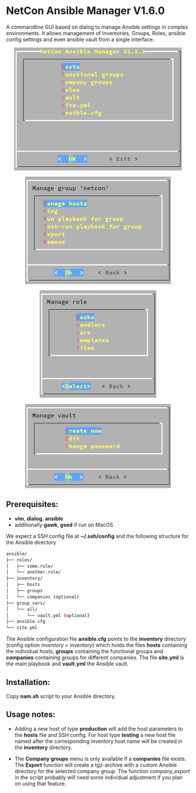 NetCon Ansible Manager V1.6.0
=============================

A commandline GUI based on dialog to manage Ansible settings in complex environments.
It allows management of Inventories, Groups, Roles, ansible config settings and even ansible vault from a single interface.

<p align="center">
  <img src="https://raw.githubusercontent.com/netcon-consulting/nam/master/images/nam.png">
</p>



<p align="center">
  <img src="https://raw.githubusercontent.com/netcon-consulting/nam/master/images/group.png ">
</p>



<p align="center">
  <img src="https://raw.githubusercontent.com/netcon-consulting/nam/master/images/role.png">
</p>



<p align="center">
  <img src="https://raw.githubusercontent.com/netcon-consulting/nam/master/images/vault.png">
</p>


## Prerequisites:

* **vim**, **dialog**, **ansible**  
* additionally **gawk**, **gsed** if run on MacOS

We expect a SSH config file at **~/.ssh/config** and the following structure for the Ansible directory

```bash
ansible/
├── roles/
│   ├── some.role/
│   └── another.role/
├── inventory/
│   ├── hosts
│   ├── groups
│   └── companies (optional)
├── group_vars/
│   └── all/
│       └── vault.yml (optional)
├── ansible.cfg
└── site.yml
```
The Ansible configuration file **ansible.cfg** points to the **inventory** directory (config option _inventory = inventory_) which holds the files **hosts** containing the individual hosts, **groups** containing the functional groups and **companies** containing groups for different companies. The file **site.yml** is the main playbook and **vault.yml** the Ansible vault.

## Installation:

Copy **nam.sh** script to your Ansible directory.

## Usage notes:
* Adding a new host of type **production** will add the host parameters to the **hosts** file and SSH config. For host type **testing** a new host file named after the corresponding inventory host name will be created in the **inventory** directory.

* The **Company groups** menu is only available if a **companies** file exists. The **Export** function will create a tgz-archive with a custom Ansible directory for the selected company group. The function _company_export_ in the script probably will need some individual adjustment if you plan on using that feature.
